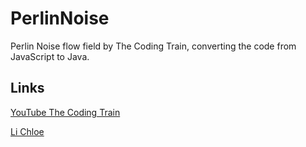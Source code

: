 # PerlinNoise
Perlin Noise flow field by The Coding Train, converting the code from JavaScript to Java.

## Links
[YouTube The Coding Train](https://www.youtube.com/watch?v=BjoM9oKOAKY&ab_channel=TheCodingTrain)

[Li Chloe](https://www.youtube.com/watch?v=rHKxlgcg1-E&ab_channel=LiChloe)
